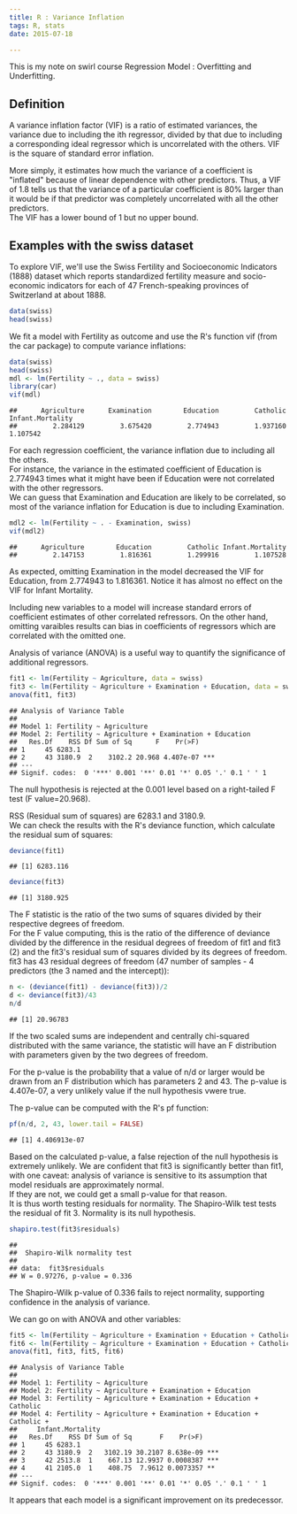 ```yaml
---
title: R : Variance Inflation
tags: R, stats
date: 2015-07-18

---
```


This is my note on swirl course Regression Model : Overfitting and Underfitting.

## Definition
<!-- BEGIN_SUMMARY -->
A variance inflation factor (VIF) is a ratio of estimated variances, the variance due to including the ith regressor, divided by that due to including a corresponding ideal regressor which is uncorrelated with the others.
VIF is the square of standard error inflation.

<!-- END_SUMMARY -->
More simply, it estimates how much the variance of a coefficient is "inflated" because of linear dependence with other predictors. Thus, a VIF of 1.8 tells us that the variance of a particular coefficient is 80% larger than it would be if that predictor was completely uncorrelated with all the other predictors.  
The VIF has a lower bound of 1 but no upper bound. 


## Examples with the swiss dataset
To explore VIF, we'll use the Swiss Fertility and Socioeconomic Indicators (1888) dataset which reports standardized fertility measure and socio-economic indicators for each of 47 French-speaking provinces of Switzerland at about 1888. 

```r
data(swiss)
head(swiss)
```

We fit a model with Fertility as outcome and use the R's function vif (from the car package) to compute variance inflations:
```r
data(swiss)
head(swiss)
mdl <- lm(Fertility ~ ., data = swiss)
library(car)
vif(mdl)
```

```
##      Agriculture      Examination        Education         Catholic Infant.Mortality 
##         2.284129         3.675420         2.774943         1.937160         1.107542
```

For each regression coefficient, the variance inflation due to including all the others.  
For instance, the variance in the estimated coefficient of Education is 2.774943 times what it might have been if Education were not correlated with the other regressors.  
We can guess that Examination and Education are likely to be correlated, so most of the variance inflation for Education is due to including Examination.


```r
mdl2 <- lm(Fertility ~ . - Examination, swiss)
vif(mdl2)
```

```
##      Agriculture        Education         Catholic Infant.Mortality 
##         2.147153         1.816361         1.299916         1.107528
```

As expected, omitting Examination in the model decreased the VIF for Education, from 2.774943 to 1.816361. Notice it has almost no effect on the VIF for Infant Mortality.

Including new variables to a model will increase standard errors of coefficient estimates of other correlated refressors. On the other hand, omitting varaibles results can bias in coefficients of regressors which are correlated with the omitted one.

Analysis of variance (ANOVA) is a useful way to quantify the significance of additional regressors.


```r
fit1 <- lm(Fertility ~ Agriculture, data = swiss)
fit3 <- lm(Fertility ~ Agriculture + Examination + Education, data = swiss)
anova(fit1, fit3)
```

```
## Analysis of Variance Table
## 
## Model 1: Fertility ~ Agriculture
## Model 2: Fertility ~ Agriculture + Examination + Education
##   Res.Df    RSS Df Sum of Sq      F    Pr(>F)    
## 1     45 6283.1                                  
## 2     43 3180.9  2    3102.2 20.968 4.407e-07 ***
## ---
## Signif. codes:  0 '***' 0.001 '**' 0.01 '*' 0.05 '.' 0.1 ' ' 1
```

The null hypothesis is rejected at the 0.001 level based on a right-tailed F test (F value=20.968).  

RSS (Residual sum of squares) are 6283.1 and 3180.9.  
We can check the results with the R's deviance function, which calculate the residual sum of squares:


```r
deviance(fit1)
```

```
## [1] 6283.116
```

```r
deviance(fit3)
```

```
## [1] 3180.925
```

The F statistic is the ratio of the two sums of squares divided by their respective degrees of freedom.  
For the F value computing, this is the ratio of the difference of deviance divided by the difference in the residual degrees of freedom of fit1 and fit3 (2) and the fit3's residual sum of squares divided by its degrees of freedom. fit3 has 43 residual degrees of freedom (47 number of samples - 4 predictors (the 3 named and the intercept)):

```r
n <- (deviance(fit1) - deviance(fit3))/2
d <- deviance(fit3)/43
n/d
```

```
## [1] 20.96783
```
If the two scaled sums are independent and centrally chi-squared distributed with the same variance, the statistic will have an F distribution with parameters given by the two degrees of freedom.

For the p-value is the probability that a value of n/d or larger would be drawn from an F distribution which has parameters 2 and 43. The p-value is 4.407e-07, a very unlikely value if the null hypothesis vwere true.

The p-value can be computed with the R's pf function:

```r
pf(n/d, 2, 43, lower.tail = FALSE)
```

```
## [1] 4.406913e-07
```

Based on the calculated p-value, a false rejection of the null hypothesis is extremely unlikely. We are confident that fit3 is significantly better than fit1, with one caveat: analysis of variance is sensitive to its assumption that model residuals are approximately normal.  
If they are not, we could get a small p-value for that reason.  
It is thus worth testing residuals for normality. The Shapiro-Wilk test tests the residual of fit 3. Normality is its null hypothesis.


```r
shapiro.test(fit3$residuals)
```

```
## 
## 	Shapiro-Wilk normality test
## 
## data:  fit3$residuals
## W = 0.97276, p-value = 0.336
```

The Shapiro-Wilk p-value of 0.336 fails to reject normality, supporting confidence in the analysis of variance.


We can go on with ANOVA and other variables:


```r
fit5 <- lm(Fertility ~ Agriculture + Examination + Education + Catholic, data = swiss)
fit6 <- lm(Fertility ~ Agriculture + Examination + Education + Catholic + Infant.Mortality, data = swiss)
anova(fit1, fit3, fit5, fit6)
```

```
## Analysis of Variance Table
## 
## Model 1: Fertility ~ Agriculture
## Model 2: Fertility ~ Agriculture + Examination + Education
## Model 3: Fertility ~ Agriculture + Examination + Education + Catholic
## Model 4: Fertility ~ Agriculture + Examination + Education + Catholic + 
##     Infant.Mortality
##   Res.Df    RSS Df Sum of Sq       F    Pr(>F)    
## 1     45 6283.1                                   
## 2     43 3180.9  2   3102.19 30.2107 8.638e-09 ***
## 3     42 2513.8  1    667.13 12.9937 0.0008387 ***
## 4     41 2105.0  1    408.75  7.9612 0.0073357 ** 
## ---
## Signif. codes:  0 '***' 0.001 '**' 0.01 '*' 0.05 '.' 0.1 ' ' 1
```
It appears that each model is a significant improvement on its predecessor.

<!-- 
## Experimenting VIF high values

Regardless of your criterion for what constitutes a high VIF, there are at least three situations in which a high VIF is not a problem and can be safely ignored:

2. The high VIFs are caused by the inclusion of powers or products of other variables.

Sources
http://statisticalhorizons.com/multicollinearity
-->
